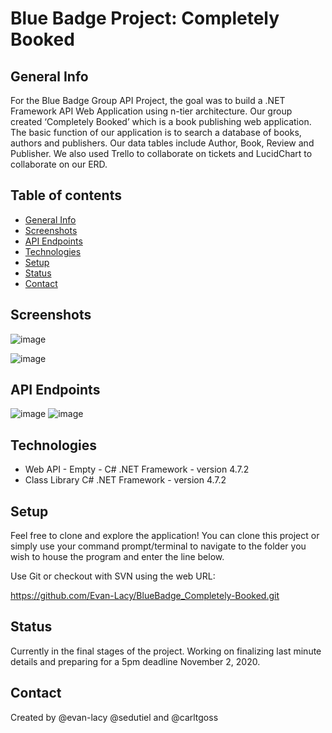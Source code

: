 # Blue Badge Project: Completely Booked
## General Info

For the Blue Badge Group API Project, the goal was to build a .NET Framework API Web Application using n-tier architecture. Our group created ‘Completely Booked’ which is a book publishing web application. The basic function of our application is to search a database of books, authors and publishers. Our data tables include Author, Book, Review and Publisher. We also used Trello to collaborate on tickets and LucidChart to collaborate on our ERD. 

## Table of contents
* [General Info](#general-Info)
* [Screenshots](#screenshots)
* [API Endpoints](#api-endpoints)
* [Technologies](#technologies)
* [Setup](#setup)
* [Status](#status)
* [Contact](#contact)

## Screenshots 

![image](https://user-images.githubusercontent.com/72028079/99829172-efb1ea00-2b29-11eb-8d15-e0fe3d79a31f.png)

![image](https://user-images.githubusercontent.com/72028079/99829393-40294780-2b2a-11eb-8078-1639ad330b9a.png)

## API Endpoints 

![image](https://user-images.githubusercontent.com/72028079/100915583-8d9aa280-34a2-11eb-8e79-b3bf874c2c86.png)
![image](https://user-images.githubusercontent.com/72028079/100915692-b1f67f00-34a2-11eb-9b0b-dd66b5b5a9d3.png)

## Technologies 

* Web API - Empty - C# .NET Framework - version 4.7.2
* Class Library C# .NET Framework - version 4.7.2

## Setup

Feel free to clone and explore the application! You can clone this project or simply use your command prompt/terminal to navigate to the folder you wish to house the program and enter the line below.

Use Git or checkout with SVN using the web URL:

https://github.com/Evan-Lacy/BlueBadge_Completely-Booked.git


## Status 

Currently in the final stages of the project. Working on finalizing last minute details and preparing for a 5pm deadline November 2, 2020. 

## Contact
Created by @evan-lacy @sedutiel and @carltgoss 
